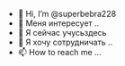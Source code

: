 - 👋 Hi, I’m @superbebra228
- 👀 Меня интересует ..
- 🌱 Я сейчас учусьздесь
- 💞️ Я хочу сотрудничать ..
- 📫 How to reach me ...

<!---
superbebra228/superbebra228 is a ✨ special ✨ repository because its `README.md` (this file) appears on your GitHub profile.
You can click the Preview link to take a look at your changes.
--->
